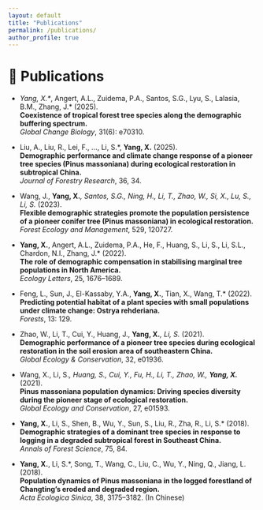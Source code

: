 ```yaml
---
layout: default
title: "Publications"
permalink: /publications/
author_profile: true
---
```


# 📝 Publications 
- _Yang, X.*_, Angert, A.L., Zuidema, P.A., Santos, S.G., Lyu, S., Lalasia, B.M., Zhang, J.* (2025).  
  **Coexistence of tropical forest tree species along the demographic buffering spectrum.**  
  *Global Change Biology*, 31(6): e70310.

- Liu, A., Liu, R., Lei, F., …, Li, S.*, **Yang, X.** (2025).  
  **Demographic performance and climate change response of a pioneer tree species (Pinus massoniana) during ecological restoration in subtropical China.**  
  *Journal of Forestry Research*, 36, 34.

- Wang, J., **Yang, X.***, Santos, S.G., Ning, H., Li, T., Zhao, W., Si, X., Lu, S., Li, S.* (2023).  
  **Flexible demographic strategies promote the population persistence of a pioneer conifer tree (Pinus massoniana) in ecological restoration.**  
  *Forest Ecology and Management*, 529, 120727.

- **Yang, X.**, Angert, A.L., Zuidema, P.A., He, F., Huang, S., Li, S., Li, S.L., Chardon, N.I., Zhang, J.* (2022).  
  **The role of demographic compensation in stabilising marginal tree populations in North America.**  
  *Ecology Letters*, 25, 1676–1689.

- Feng, L., Sun, J., El-Kassaby, Y.A., **Yang, X.**, Tian, X., Wang, T.* (2022).  
  **Predicting potential habitat of a plant species with small populations under climate change: Ostrya rehderiana.**  
  *Forests*, 13: 129.

- Zhao, W., Li, T., Cui, Y., Huang, J., **Yang, X.***, Li, S.* (2021).  
  **Demographic performance of a pioneer tree species during ecological restoration in the soil erosion area of southeastern China.**  
  *Global Ecology & Conservation*, 32, e01936.

- Wang, X., Li, S.*, Huang, S., Cui, Y., Fu, H., Li, T., Zhao, W., **Yang, X.*** (2021).  
  **Pinus massoniana population dynamics: Driving species diversity during the pioneer stage of ecological restoration.**  
  *Global Ecology and Conservation*, 27, e01593.

- **Yang, X.**, Li, S., Shen, B., Wu, Y., Sun, S., Liu, R., Zha, R., Li, S.* (2018).  
  **Demographic strategies of a dominant tree species in response to logging in a degraded subtropical forest in Southeast China.**  
  *Annals of Forest Science*, 75, 84.

- **Yang, X.**, Li, S.*, Song, T., Wang, C., Liu, C., Wu, Y., Ning, Q., Jiang, L. (2018).  
  **Population dynamics of Pinus massoniana in the logged forestland of Changting’s eroded and degraded region.**  
  *Acta Ecologica Sinica*, 38, 3175–3182. (In Chinese)
